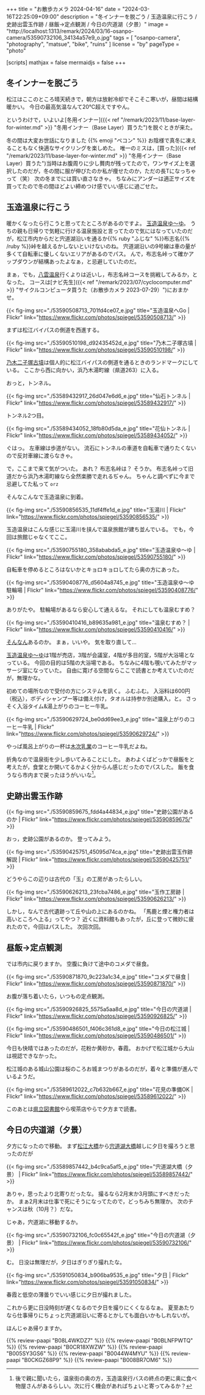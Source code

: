 +++
title = "お散歩カメラ 2024-04-16"
date =  "2024-03-16T22:25:09+09:00"
description = "冬インナーを脱ごう / 玉造温泉に行こう / 史跡出雲玉作跡 / 昼飯→定点観測 / 今日の宍道湖（夕景）"
image = "http://localhost:1313/remark/2024/03/16-osanpo-camera/53590732106_34134a57e9_o.jpg"
tags = [ "osanpo-camera", "photography", "matsue", "bike", "ruins" ]
license = "by"
pageType = "photo"

[scripts]
  mathjax = false
  mermaidjs = false
+++

## 冬インナーを脱ごう

松江はここのところ晴天続きで，朝方は放射冷却でそこそこ寒いが，昼間は結構暖かい。
今日の最高気温なんて20℃超えですやん。

というわけで，いよいよ[冬用インナー]({{< ref "/remark/2023/11/base-layer-for-winter.md" >}} "冬用インナー（Base Layer）買うた")を脱ぐときが来た。

冬の間は大変お世話になりました {{% emoji "ペコン" %}}  お陰様で真冬に凍えることもなく快適なサイクリングを楽しめた。
唯一のミスは，[買った]({{< ref "/remark/2023/11/base-layer-for-winter.md" >}} "冬用インナー（Base Layer）買うた")当時はお腹周りに少し贅肉が残ってたので，ワンサイズ上を選択したのだが，冬の間に服が伸びたのか私が痩せたのか，ただの長Tになっちゃって（笑） 次の冬までには買い直さなきゃ。
ちなみにアンダーは適正サイズを買ってたので冬の間ほどよい締めつけ感でいい感じに過ごせた。

## 玉造温泉に行こう

暖かくなったら行こうと思ってたところがあるのですよ。
[玉造温泉ゆ～ゆ]。
うちの親も日帰りで気軽に行ける温泉施設と言ってたので気にはなっていたのだが，松江市内からだと宍道湖沿いを通るか{{% ruby "ふじな" %}}布志名{{% /ruby %}}峠を越えるかしないといけないのね。
宍道湖沿いの9号線は車の量が多くて自転車に優しくないエリアがあるのでパス。
んで，布志名峠って確かアップダウンが結構あったよなぁ，と忌避していたのだ。

まぁ，でも，[八雲温泉][八雲温泉ゆうあい熊野館]行くよりは近いし，布志名峠コースを挑戦してみるか，となった。
コースは[ナビ先生]({{< ref "/remark/2023/07/cyclocomputer.md" >}} "サイクルコンピュータ買うた（お散歩カメラ 2023-07-29）")におまかせ。

{{< fig-img src="./53590508713_701fd4ce07_e.jpg" title="玉造温泉へGo | Flickr" link="https://www.flickr.com/photos/spiegel/53590508713/" >}}

まずは松江バイパスの側道を西進する。

{{< fig-img src="./53590510198_d92435452d_e.jpg" title="乃木二子塚古墳 | Flickr" link="https://www.flickr.com/photos/spiegel/53590510198/" >}}

[乃木二子塚古墳](https://maps.app.goo.gl/2fR7ruLZhfGJ2gDF7)は個人的に松江バイパスの側道を通るときのランドマークにしている。
ここから西に向かい，浜乃木湯町線（県道263）に入る。

おっと，トンネル。

{{< fig-img src="./53589432917_26d047e6d6_e.jpg" title="仙石トンネル | Flickr" link="https://www.flickr.com/photos/spiegel/53589432917/" >}}

トンネル2つ目。

{{< fig-img src="./53589434052_18fb80d5da_e.jpg" title="花仙トンネル | Flickr" link="https://www.flickr.com/photos/spiegel/53589434052/" >}}

ぐはっ。
左車線は歩道がない。
流石にトンネルの車道を自転車で通りたくないので反対車線に渡らなきゃ。

で，ここまで来て気がついた。
あれ？ 布志名峠は？ そうか。
布志名峠って旧道だから浜乃木湯町線なら全然楽勝で走れるぢゃん。
ちゃんと調べずに今まで忌避してた私って `orz`

そんなこんなで玉造温泉に到着。

{{< fig-img src="./53590856535_11df4ffe1d_e.jpg" title="玉湯川 | Flickr" link="https://www.flickr.com/photos/spiegel/53590856535/" >}}

玉造温泉はこんな感じに玉湯川を挟んで温泉旅館が建ち並んでいる。
でも，今回は旅館じゃなくてここ。

{{< fig-img src="./53590755180_358ababda5_e.jpg" title="玉造温泉ゆ〜ゆ | Flickr" link="https://www.flickr.com/photos/spiegel/53590755180/" >}}

自転車を停めるところはないかとキョロキョロしてたら奥の方にあった。

{{< fig-img src="./53590408776_d5604a8745_e.jpg" title="玉造温泉ゆ〜ゆ 駐輪場 | Flickr" link="https://www.flickr.com/photos/spiegel/53590408776/" >}}

ありがたや。
駐輪場があるなら安心して通えるな。
それにしても温泉むすめ？

{{< fig-img src="./53590410416_b89635a981_e.jpg" title="温泉むすめ？ | Flickr" link="https://www.flickr.com/photos/spiegel/53590410416/" >}}

[そんなん](https://onsen-musume.jp/ "温泉むすめ公式サイト")あるのか。
まぁ，いいや。
気を取り直して...

[玉造温泉ゆ～ゆ][玉造温泉ゆ～ゆ]は1階が売店，3階が会議室，4階が多目的室，5階が大浴場となっている。
今回の目的は5階の大浴場である。
ちなみに4階も覗いてみたがマッサージ室になっていた。
自由に寛げる空間ならここで読書とか考えていたのだが，無理かな。

初めての場所なので受付の方にシステムを訊く。
ふむふむ。
入浴料は600円（税込），ボディシャンプー等は備え付け，タオルは持参か別途購入，と。
さっそく入浴タイム&湯上がりのコーヒー牛乳。

{{< fig-img src="./53590629724_be0dd69ee3_e.jpg" title="温泉上がりのコーヒー牛乳 | Flickr" link="https://www.flickr.com/photos/spiegel/53590629724/" >}}

やっぱ風呂上がりの一杯は[木次乳業]のコーヒー牛乳だよね。

折角なので温泉街を少し歩いてみることにした。
あわよくばどっかで昼飯をと考えたが，食堂とか開いてるかよく分からん感じだったのでパスした。
飯を食うなら市内まで戻ったほうがいいな[^t1]。

[^t1]: 後で親に聞いたら，温泉街の奥の方，玉造温泉行バスの終点の更に奥に食べ物屋さんがあるらしい。次に行く機会があればちょいと寄ってみるか？

## 史跡出雲玉作跡

{{< fig-img src="./53590859675_fdd4a44834_e.jpg" title="史跡公園があるのか | Flickr" link="https://www.flickr.com/photos/spiegel/53590859675/" >}}

おっ，史跡公園があるのか。
登ってみよう。

{{< fig-img src="./53590425751_45095d74ca_e.jpg" title="史跡出雲玉作跡 解説 | Flickr" link="https://www.flickr.com/photos/spiegel/53590425751/" >}}

どうやらこの辺りは古代の「玉」の工房があったらしい。

{{< fig-img src="./53590626213_23fcba7486_e.jpg" title="玉作工房跡 | Flickr" link="https://www.flickr.com/photos/spiegel/53590626213/" >}}

しかし，なんで古代遺跡って丘や山の上にあるのかね。
「馬鹿と煙と権力者は高いところへ上る」ってやつ？ 近くに資料館もあったが，丘に登って微妙に疲れたので，今回はパスした。
次回次回。

## 昼飯→定点観測

では市内に戻りますか。
空腹に負けて途中のコメダで昼食。

{{< fig-img src="./53590871870_9c223a1c34_e.jpg" title="コメダで昼食 | Flickr" link="https://www.flickr.com/photos/spiegel/53590871870/" >}}

お腹が落ち着いたら，いつもの定点観測。

{{< fig-img src="./53590926825_5575a5aa8d_e.jpg" title="今日の宍道湖 | Flickr" link="https://www.flickr.com/photos/spiegel/53590926825/" >}}

{{< fig-img src="./53590486501_f406c361d8_e.jpg" title="今日の松江城 | Flickr" link="https://www.flickr.com/photos/spiegel/53590486501/" >}}

今日も快晴ではあったのだが，花粉か黄砂か，春霞。
おかげで松江城から大山は視認できなかった。

松江城のある城山公園は桜のころお城まつりがあるのだが，着々と準備が進んでいるようだ。

{{< fig-img src="./53589612022_c7b632b667_e.jpg" title="花見の準備OK | Flickr" link="https://www.flickr.com/photos/spiegel/53589612022/" >}}

このあとは[県立図書館][島根県立図書館]やら喫茶店やらで夕方まで読書。

## 今日の宍道湖（夕景）

夕方になったので移動。
まず[松江大橋](https://maps.app.goo.gl/p5CjNcoySbBfARus8)から[宍道湖大橋](https://maps.app.goo.gl/tHtD38EUdh52HXRY9)越しに夕日を撮ろうと思ったのだが

{{< fig-img src="./53589857442_b4c9ca5af5_e.jpg" title="宍道湖大橋（夕景） | Flickr" link="https://www.flickr.com/photos/spiegel/53589857442/" >}}

ありゃ，思ったより北寄りだったな。
撮るなら2月末か3月頭にすべきだったか。
まぁ2月末は仕事で死にそうになってたので，どっちみち無理か。
次のチャンスは秋（10月？）だな。

じゃあ，宍道湖に移動するか。

{{< fig-img src="./53590732106_fc0c65542f_e.jpg" title="今日の宍道湖（夕景） | Flickr" link="https://www.flickr.com/photos/spiegel/53590732106/" >}}

む。
日没は無理だが，夕日はぎりぎり撮れたな。

{{< fig-img src="./53591050834_b906ba9535_e.jpg" title="夕日 | Flickr" link="https://www.flickr.com/photos/spiegel/53591050834/" >}}

春霞と低空の薄曇りでいい感じに夕日が撮れました。

これから更に日没時刻が遅くなるので夕日を撮りにくくなるなぁ。
夏至あたりなら仕事帰りにちょっと宍道湖沿いに寄るとかしても面白いかもしれないが。

ほんじゃあ帰りますか。

[玉造温泉ゆ～ゆ]: https://www.tama-yuuyu.com/ "玉造温泉ゆ～ゆ｜島根県松江市玉湯町"
[八雲温泉ゆうあい熊野館]: https://www.kumanokan.jp/ "八雲温泉ゆうあい熊野館"
[木次乳業]: https://www.kisuki-milk.co.jp/ "木次乳業"
[島根県立図書館]: https://www.library.pref.shimane.lg.jp/ "島根県立図書館"

{{% review-paapi "B08L4WKDZ7" %}} <!-- PowerShot ZOOM -->
{{% review-paapi "B0BLNFPWTQ" %}} <!-- trimm ROLLIN サイクルコンピュータ -->
{{% review-paapi "B0CR18XWZW" %}} <!-- 群論への第一歩 -->
{{% review-paapi "B005SY3GS6" %}} <!-- インナー base layer 上 -->
{{% review-paapi "B0044W4MYU" %}} <!-- インナー base layer 下 タイツ -->
{{% review-paapi "B0CKGZ68P9" %}} <!-- 白上フブキ LETTER☆彡 -->
{{% review-paapi "B008BR7OM6" %}} <!-- 永井ルイ ビッグオー BIG-O!Show Must Go On -->
